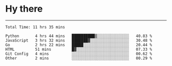 # Hy there

---
<!--START_SECTION:waka-->

```text
Total Time: 11 hrs 35 mins

Python       4 hrs 44 mins   ██████████▒░░░░░░░░░░░░░░   40.83 %
JavaScript   3 hrs 32 mins   ███████▓░░░░░░░░░░░░░░░░░   30.48 %
Go           2 hrs 22 mins   █████░░░░░░░░░░░░░░░░░░░░   20.44 %
HTML         51 mins         █▓░░░░░░░░░░░░░░░░░░░░░░░   07.33 %
Git Config   4 mins          ░░░░░░░░░░░░░░░░░░░░░░░░░   00.62 %
Other        2 mins          ░░░░░░░░░░░░░░░░░░░░░░░░░   00.29 %
```

<!--END_SECTION:waka-->
